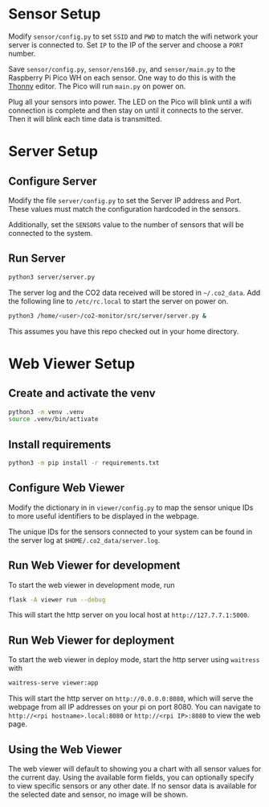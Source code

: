 # Sensor Setup

Modify `sensor/config.py` to set `SSID` and `PWD` to match the wifi network
your server is connected to. Set `IP` to the IP of the server and choose a
`PORT` number.

Save `sensor/config.py`, `sensor/ens160.py`, and `sensor/main.py` to the Raspberry
Pi Pico WH on each sensor. One way to do this is with the [Thonny](https://thonny.org/)
editor. The Pico will run `main.py` on power on.

Plug all your sensors into power. The LED on the Pico will blink until a wifi
connection is complete and then stay on until it connects to the server. Then
it will blink each time data is transmitted.

# Server Setup

## Configure Server

Modify the file `server/config.py` to set the Server IP address and Port.
These values must match the configuration hardcoded in the sensors.

Additionally, set the `SENSORS` value to the number of sensors that will be
connected to the system.

##  Run Server

```sh
python3 server/server.py
```

The server log and the CO2 data received will be stored in `~/.co2_data`. Add
the following line to `/etc/rc.local` to start the server on power on.

```sh
python3 /home/<user>/co2-monitor/src/server/server.py &
```

This assumes you have this repo checked out in your home directory.

# Web Viewer Setup

## Create and activate the venv

```sh
python3 -m venv .venv
source .venv/bin/activate
```

## Install requirements

```sh
python3 -m pip install -r requirements.txt
```

## Configure Web Viewer

Modify the dictionary in in `viewer/config.py` to map the sensor
unique IDs to more useful identifiers to be displayed in the webpage.

The unique IDs for the sensors connected to your system can be found
in the server log at `$HOME/.co2_data/server.log`.

## Run Web Viewer for development

To start the web viewer in development mode, run

```sh
flask -A viewer run --debug
```

This will start the http server on you local host at
`http://127.7.7.1:5000`.

## Run Web Viewer for deployment

To start the web viewer in deploy mode, start the http server using
`waitress` with

```sh
waitress-serve viewer:app
```

This will start the http server on `http://0.0.0.0:8080`, which will
serve the webpage from all IP addresses on your pi on port 8080. You can
navigate to `http://<rpi hostname>.local:8080` or `http://<rpi IP>:8080`
to view the web page.

## Using the Web Viewer

The web viewer will default to showing you a chart with all sensor values for
the current day. Using the available form fields, you can optionally specify to
view specific sensors or any other date. If no sensor data is available for the
selected date and sensor, no image will be shown.
